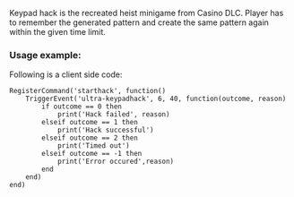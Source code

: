Keypad hack is the recreated heist minigame from Casino DLC. Player has to remember the generated pattern and create the same pattern again within the given time limit.

### Usage example:
Following is a client side code:
```
RegisterCommand('starthack', function()
	TriggerEvent('ultra-keypadhack', 6, 40, function(outcome, reason)
		if outcome == 0 then
			print('Hack failed', reason)
		elseif outcome == 1 then
			print('Hack successful')
		elseif outcome == 2 then
			print('Timed out')
		elseif outcome == -1 then
			print('Error occured',reason)
		end
	end)
end)
```